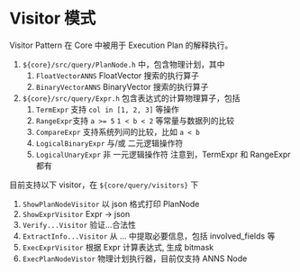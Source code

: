 # Visitor 模式
Visitor Pattern 在 Core 中被用于 Execution Plan 的解释执行。

1. `${core}/src/query/PlanNode.h` 中，包含物理计划，其中
   1. `FloatVectorANNS` FloatVector 搜索的执行算子
   2. `BinaryVectorANNS` BinaryVector 搜索的执行算子
2. `${core}/src/query/Expr.h` 包含表达式的计算物理算子，包括
   1. `TermExpr` 支持 `col in [1, 2, 3]` 等操作
   2. `RangeExpr`支持 `a >= 5` `1 < b < 2` 等常量与数据列的比较
   3. `CompareExpr` 支持系统列间的比较，比如 `a < b`
   4. `LogicalBinaryExpr` 与/或 二元逻辑操作符
   5. `LogicalUnaryExpr` 非 一元逻辑操作符
注意到，TermExpr 和 RangeExpr 都有

目前支持以下 visitor，在 `${core/query/visitors}` 下
1. `ShowPlanNodeVisitor` 以 json 格式打印 PlanNode
2. `ShowExprVisitor` Expr -> json
3. `Verify...Visitor` 验证...合法性
4. `ExtractInfo...Visitor` 从 ... 中提取必要信息，包括 involved_fields 等
5. `ExecExprVisitor` 根据 Expr 计算表达式, 生成 bitmask
6. `ExecPlanNodeVistor` 物理计划执行器，目前仅支持 ANNS Node

